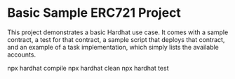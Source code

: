 # Basic Sample ERC721 Project

This project demonstrates a basic Hardhat use case. It comes with a sample contract, a test for that contract, a sample script that deploys that contract, and an example of a task implementation, which simply lists the available accounts.

npx hardhat compile
npx hardhat clean
npx hardhat test


